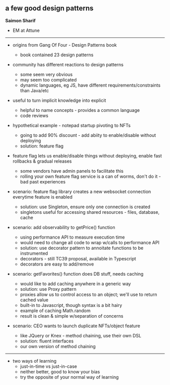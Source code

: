 
## a few good design patterns

**Saimon Sharif**

- EM at Attune

---

- origins from Gang Of Four - Design Patterns book

  - book contained 23 design patterns

- community has different reactions to design patterns

  - some seem very obvious
  - may seem too complicated
  - dynamic languages, eg JS, have different requirements/constraints than Java/etc

- useful to turn implicit knowledge into explicit

  - helpful to name concepts - provides a common language
  - code reviews

- hypothetical example - notepad startup pivoting to NFTs

  - going to add 90% discount - add abiity to enable/disable without deploying
  - solution: feature flag

- feature flag lets us enable/disable things without deploying, enable fast rollbacks & gradual releases

  - some vendors have admin panels to facilitate this
  - rolling your own feature flag service is a can of worms, don't do it - bad past experiences

- scenario: feature flag library creates a new websocket connection everytime feature is enabled

  - solution: use Singleton, ensure only one connection is created
  - singletons useful for accessing shared resources - files, database, cache

- scenario: add observability to getPrice() function

  - using performance API to measure execution time
  - would need to change all code to wrap w/calls to performance API
  - solution: use decorator pattern to annoitate functions to be instrumented
  - decorators - still TC39 proposal, available in Typescript
  - decorators are easy to add/remove

- scenario: getFavorites() function does DB stuff, needs caching

  - would like to add caching anywhere in a generic way
  - solution: use Proxy pattern
  - proxies allow us to control access to an object; we'll use to return cached value
  - built-in to Javascript, though syntax is a bit hairy
  - example of caching Math.random
  - result is clean & simple w/separation of concerns

- scenario: CEO wants to launch duplicate NFTs/object feature
  - like JQuery or Knex - method chaining, use their own DSL
  - solution: fluent interfaces
  - our own version of method chaining

---

- two ways of learning
  - just-in-time vs just-in-case
  - neither better, good to know your bias
  - try the opposite of your normal way of learning
